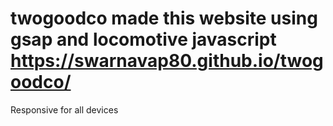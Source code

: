 # twogoodco made this website using gsap and locomotive javascript  https://swarnavap80.github.io/twogoodco/

Responsive for all devices 
